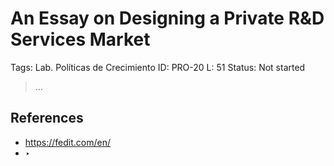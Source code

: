# An Essay on Designing a Private R&D Services Market

Tags: Lab. Políticas de Crecimiento
ID: PRO-20
L: 51
Status: Not started

> …
> 

## References

- https://fedit.com/en/
- ‣